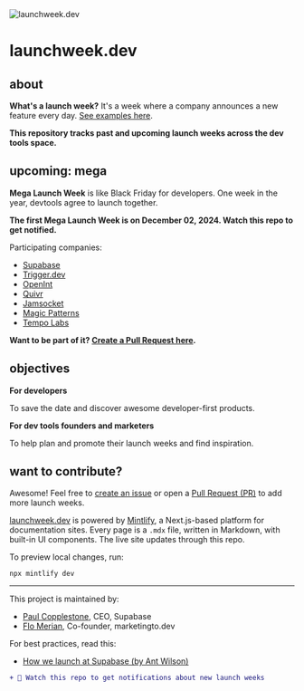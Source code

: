<picture>
  <source media="(prefers-color-scheme: dark)" srcset="https://github.com/user-attachments/assets/57b6560f-37c3-4cd9-b3c8-8037e5a1a5fb">
  <source media="(prefers-color-scheme: light)" srcset="https://github.com/user-attachments/assets/c193813d-7c02-4488-a24f-b4b4b29fe088">
  <img alt="launchweek.dev" src="https://github.com/user-attachments/assets/57b6560f-37c3-4cd9-b3c8-8037e5a1a5fb">
</picture>

# launchweek.dev

## about

**What's a launch week?** It's a week where a company announces a new feature every day. [See examples here](https://launchweek.dev/lw).

**This repository tracks past and upcoming launch weeks across the dev tools space.**

## upcoming: mega

**Mega Launch Week** is like Black Friday for developers. One week in the year, devtools agree to launch together.

**The first Mega Launch Week is on December 02, 2024. Watch this repo to get notified.**

Participating companies:

- [Supabase](https://supabase.com)
- [Trigger.dev](https://trigger.dev/)
- [OpenInt](https://openint.dev/)
- [Quivr](https://quivr.com/)
- [Jamsocket](https://jamsocket.com/)
- [Magic Patterns](https://magicpatterns.com/)
- [Tempo Labs](https://tempolabs.ai/)

**Want to be part of it? [Create a Pull Request here](https://github.com/supabase-community/launchweek.dev/pulls).**

## objectives

**For developers**

To save the date and discover awesome developer-first products.

**For dev tools founders and marketers**

To help plan and promote their launch weeks and find inspiration.

## want to contribute?

Awesome! Feel free to [create an issue](https://github.com/supabase-community/launchweek.dev/issues) or open a [Pull Request (PR)](https://github.com/supabase-community/launchweek.dev/pulls) to add more launch weeks.

[launchweek.dev](https://launchweek.dev) is powered by [Mintlify](https://mintlify.com), a Next.js-based platform for documentation sites. Every page is a `.mdx` file, written in Markdown, with built-in UI components. The live site updates through this repo.

To preview local changes, run:

```
npx mintlify dev
```

---

This project is maintained by:

- [Paul Copplestone](https://x.com/kiwicopple), CEO, Supabase
- [Flo Merian](https://x.com/fmerian), Co-founder, marketingto.dev

For best practices, read this:

- [How we launch at Supabase (by Ant Wilson)](https://supabase.com/blog/supabase-how-we-launch)

```diff
+ 👀 Watch this repo to get notifications about new launch weeks
```
